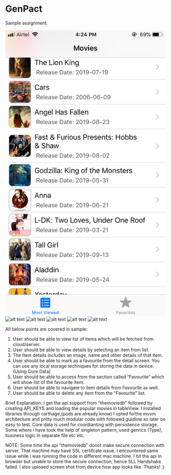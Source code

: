# GenPact
Sample assignment.

![alt text](https://github.com/ketanshinde/GenPact/blob/master/GenPact/Assets.xcassets/IMG_0360.imageset/IMG_0360.png)
![alt text](https://github.com/ketanshinde/GenPact/blob/master/GenPact/Assets.xcassets/IMG_0360.imageset/IMG_0361.png)
![alt text](https://github.com/ketanshinde/GenPact/blob/master/GenPact/Assets.xcassets/IMG_0360.imageset/IMG_0362.png)
![alt text](https://github.com/ketanshinde/GenPact/blob/master/GenPact/Assets.xcassets/IMG_0360.imageset/IMG_0363.png)
![alt text](https://github.com/ketanshinde/GenPact/blob/master/GenPact/Assets.xcassets/IMG_0360.imageset/IMG_0364.png)
![alt text](https://github.com/ketanshinde/GenPact/blob/master/GenPact/Assets.xcassets/IMG_0360.imageset/IMG_0365.png)


All below points are covered in sample:
1. User should be able to view list of items which will be fetched from cloud/server. 
2. User should be able to view details by selecting an item from list. 
3. The Item details includes an image, name and other details of that item. 
4. User should be able to mark as a favourite from the detail screen. You can use any local storage techniques for storing the data in device. (Using Core Data)
5. User should be able to access from the section called “Favourite” which will show list of the favourite item.
6. User should be able to navigate to item details from Favourite as well. 
7. User should be able to delete any item from the “Favourite” list.
 
Brief Explanation:
I get the api support from "themoviedb" followed by creating API_KEYS and loading the popular movies in tableView.
I installed libraries through carthage,(pods are already know)
I opted forthe mvvm architecture and pritty much modular code with followed guidline so later on easy to test.
Core data is used for coordianting with persistence storage.
Some where i have took the help of singleton pattern, used genrics (Type), business logic in separate file etc etc.

NOTE: 
Some time the api "themoviedb" donot make secure connection with server. That machine may have SSL certifcate issue.
I encountered same issue while i was running the code in different mac machine. I hit the api in browser but unable to store the secure connection, hence SLL Handshake failed.
I also uploaed screen shot from device how app looks like.
Thanks! :)


